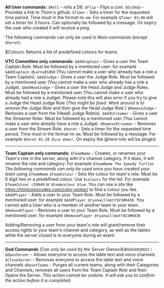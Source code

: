 **All User commands:**
`$Roll` - rolls a D6.
`$Flip` - Flips a coin.
`$GitHub` - Provides a link to Thom's github.
`$Timer` - Sets a timer for the requested time period. Time must in the format `hh:mm`. For example `$Timer 03:00` will set a timer for 3 hours. Can optionally be followed by a message. On expiry the user who created it will receive a ping.

The following commands can only be used in #bot-commands (except `$heret`):

$Colours: Returns a list of predefined colours for teams.

**VTC Committee only commands:**
`$AddCaptain` - Gives a user the Team Captain Role. Must be followed by a mentioned user: for example `$AddCaptain @Larnu#1860` (You cannot make a user who already has a role a Team Captain).
`$AddJudge` - Gives a user the Judge Role. Must be followed by a mentioned user (You cannot make a user who already has a role a Judge).
`$AddHeadJudge` - Gives a user the Head Judge and Judge Roles. Must be followed by a mentioned user (You cannot make a user who already had a role a Judge). Please note this will also error if you try to give a Judge the Head Judge Role *(This might be fixed. Work around is to remove the Judge Role and then give the Head Judge Role.)*
`$RemoveJudge` - Removes a user from the (Head) Judge Role(s).
`$AddStreamer` - Gives a user the Streamer Roler. Must be followed by a mentioned user (You cannot make a user who already have a role a Judge).
`$RemoveStreamer` - Removes a user from the Stream Role.
`$heret` - Sets a timer for the requested time period. Time must in the format `hh:mm`. Must be followed by a message. For example `$heret 01:30 Dice down!`. On expiry the @here role will be pinged.

-----

**Team Captain only commands:**
`$TeamName` - Creates, or renames your Team's role in the server, along with it's channel category. If it does, it will rename the role and category. For example `$TeamName The Speedy Turtles`
*The following commands can only be used once you have created your team using `$TeamName`*
`$TeamColour` - Sets the colour for team's role. Must be 6 digit hex or a predefined colour. Use `$colours` for the list. For example `$TeamColour c29949` or `$teamcolour blue`. You can use a site like <https://htmlcolorcodes.com/color-picker/> to find a colour you like.
`$AddPlayer` - Adds a user to your Team Role. Must be followed by a mentioned user: for example `$AddPlayer @ryanwillmott923#0436`. You cannot add a User who is a member of another team to your team.
`$RemovePlayer`  - Removes a user to your Team Role. Must be followed by a mentioned user: for example `$RemovePlayer @ryanwillmott923#0436`

Adding/Removing a user from your team's role will grant/remove their access rights to your team's channel and category, as well as the tables while the server closed is to everyone during an event.

-----

**God Commands** *(Can only be used by the Server Owner/Administrator)* **:** 
`$OpenServer` - Allows everyone to access the table text and voice channels
`$CloseServer` - Removes everyone to access the table text and voice channels
`$ResetTeams` - Purges all current teams, along with their Categories and Channels, removes all users from the Team Captain Role and then Opens the Server. *This action cannot be undone. It will ask you to confirm the action before it is completed.*